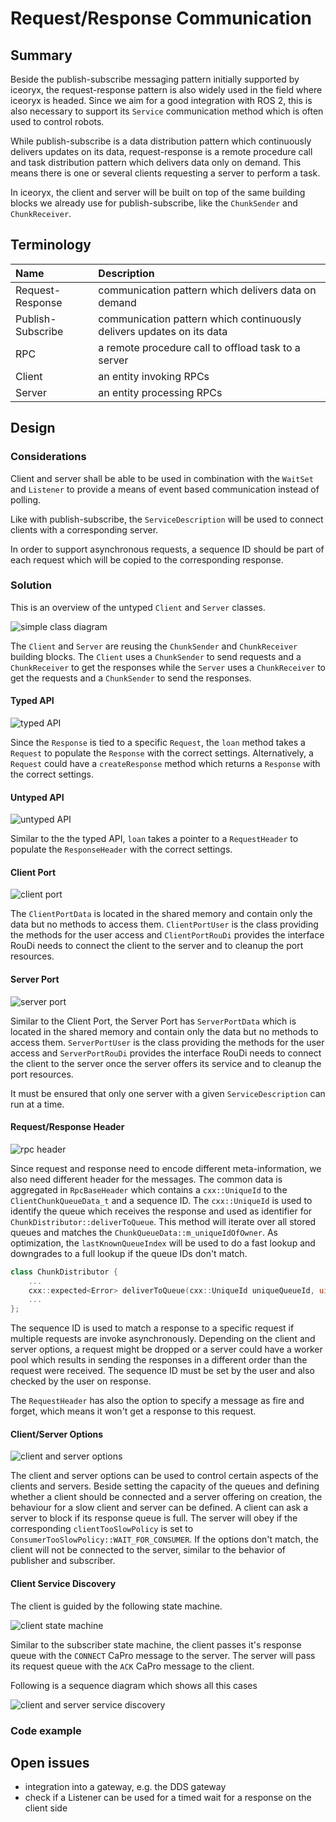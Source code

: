 # Request/Response Communication

## Summary

Beside the publish-subscribe messaging pattern initially supported by iceoryx,
the request-response pattern is also widely used in the field where iceoryx is headed.
Since we aim for a good integration with ROS 2, this is also necessary to support its
`Service` communication method which is often used to control robots.

While publish-subscribe is a data distribution pattern which continuously delivers
updates on its data, request-response is a remote procedure call and task distribution pattern
which delivers data only on demand. This means there is one or several clients
requesting a server to perform a task.

In iceoryx, the client and server will be built on top of the same building blocks
we already use for publish-subscribe, like the `ChunkSender` and `ChunkReceiver`.

## Terminology

| Name              | Description                                              |
| :---------------- | :------------------------------------------------------- |
| Request-Response  | communication pattern which delivers data on demand      |
| Publish-Subscribe | communication pattern which continuously delivers updates on its data |
| RPC               | a remote procedure call to offload task to a server      |
| Client            | an entity invoking RPCs                                  |
| Server            | an entity processing RPCs                                |

## Design

### Considerations

Client and server shall be able to be used in combination with the `WaitSet` and `Listener`
to provide a means of event based communication instead of polling.

Like with publish-subscribe, the `ServiceDescription` will be used to connect clients with a corresponding server.

In order to support asynchronous requests, a sequence ID should be part of each request which will be copied to the corresponding response.

### Solution

This is an overview of the untyped `Client` and `Server` classes.

![simple class diagram](overview_class.svg)

The `Client` and `Server` are reusing the `ChunkSender` and `ChunkReceiver` building blocks. The `Client` uses a `ChunkSender` to send requests and a `ChunkReceiver` to get the responses while the `Server` uses a `ChunkReceiver` to get the requests and a `ChunkSender` to send the responses.

#### Typed API

![typed API](../website/images/typed_api.svg)

Since the `Response` is tied to a specific `Request`, the `loan` method takes a `Request` to populate the `Response` with the correct settings.
Alternatively, a `Request` could have a `createResponse` method which returns a `Response` with the correct settings.

#### Untyped API

![untyped API](../website/images/untyped_api.svg)

Similar to the the typed API, `loan` takes a pointer to a `RequestHeader` to populate the `ResponseHeader` with the correct settings.

#### Client Port

![client port](../website/images/client_port.svg)

The `ClientPortData` is located in the shared memory and contain only the data but no methods to access them.
`ClientPortUser` is the class providing the methods for the user access and `ClientPortRouDi` provides the
interface RouDi needs to connect the client to the server and to cleanup the port resources.

#### Server Port

![server port](../website/images/server_port.svg)

Similar to the Client Port, the Server Port has `ServerPortData` which is located in the shared memory and contain only the data but no methods to access them.
`ServerPortUser` is the class providing the methods for the user access and `ServerPortRouDi` provides the
interface RouDi needs to connect the client to the server once the server offers its service and to cleanup the port resources.

It must be ensured that only one server with a given `ServiceDescription` can run at a time.

#### Request/Response Header

![rpc header](../website/images/request_response_header.svg)

Since request and response need to encode different meta-information, we also need different header for the messages.
The common data is aggregated in `RpcBaseHeader` which contains a `cxx::UniqueId` to the `ClientChunkQueueData_t` and a sequence ID.
The `cxx::UniqueId` is used to identify the queue which receives the response and used as identifier for `ChunkDistributor::deliverToQueue`.
This method will iterate over all stored queues and matches the `ChunkQueueData::m_uniqueIdOfOwner`.
As optimization, the `lastKnownQueueIndex` will be used to do a fast lookup and downgrades to a full lookup if the queue IDs don't match.
```cpp
class ChunkDistributor {
    ...
    cxx::expected<Error> deliverToQueue(cxx::UniqueId uniqueQueueId, uint32_t lastKnownQueueIndex, mepoo::SharedChunk chunk);
    ...
};
```

The sequence ID is used to match a response to a specific request if multiple requests are invoke asynchronously.
Depending on the client and server options, a request might be dropped or a server could have a worker pool
which results in sending the responses in a different order than the request were received.
The sequence ID must be set by the user and also checked by the user on response.

The `RequestHeader` has also the option to specify a message as fire and forget, which means it won't get a response to this request.

#### Client/Server Options

![client and server options](../website/images/client_and_server_options.svg)

The client and server options can be used to control certain aspects of the clients and servers.
Beside setting the capacity of the queues and defining whether a client should be connected and a server offering on creation,
the behaviour for a slow client and server can be defined.
A client can ask a server to block if its response queue is full.
The server will obey if the corresponding `clientTooSlowPolicy` is set to `ConsumerTooSlowPolicy::WAIT_FOR_CONSUMER`.
If the options don't match, the client will not be connected to the server, similar to the behavior of publisher and subscriber.

#### Client Service Discovery

The client is guided by the following state machine.

![client state machine](../website/images/client_state_machine.svg)

Similar to the subscriber state machine, the client passes it's response queue with the `CONNECT` CaPro message to the server.
The server will pass its request queue with the `ACK` CaPro message to the client.

Following is a sequence diagram which shows all this cases

![client and server service discovery](../website/images/client_and_server_service_discovery.svg)

### Code example

## Open issues

- integration into a gateway, e.g. the DDS gateway
- check if a Listener can be used for a timed wait for a response on the client side
